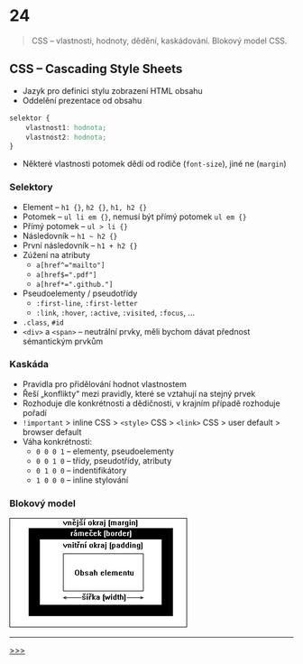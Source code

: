 # 24

> CSS – vlastnosti, hodnoty, dědění, kaskádování. Blokový model CSS.

## CSS – Cascading Style Sheets

* Jazyk pro definici stylu zobrazení HTML obsahu
* Oddelění prezentace od obsahu

```css
selektor {
    vlastnost1: hodnota;
    vlastnost2: hodnota;
}
```

* Některé vlastnosti potomek dědí od rodiče (`font-size`), jiné ne (`margin`)

### Selektory

* Element – `h1 {}`, `h2 {}`, `h1, h2 {}`
* Potomek – `ul li em {}`, nemusí být přímý potomek `ul em {}`
* Přímý potomek – `ul > li {}`
* Následovník – `h1 ~ h2 {}`
* První následovník – `h1 + h2 {}`
* Zúžení na atributy
  * `a[href^="mailto"]`
  * `a[href$=".pdf"]`
  * `a[href*=".github."]`
* Pseudoelementy / pseudotřídy
  * `:first-line`, `:first-letter`
  * `:link`, `:hover`, `:active`, `:visited`, `:focus`, ...
* `.class`, `#id`
* `<div>` a `<span>` – neutrální prvky, měli bychom dávat přednost sémantickým prvkům

### Kaskáda

* Pravidla pro přidělování hodnot vlastnostem
* Řeší „konflikty“ mezi pravidly, které se vztahují na stejný prvek
* Rozhoduje dle konkrétnosti a dědičnosti, v krajním případě rozhoduje pořadí
* `!important` > inline CSS > `<style>` CSS > `<link>` CSS > user default > browser default
* Váha konkrétnosti:
  * `0 0 0 1` – elementy, pseudoelementy
  * `0 0 1 0` – třídy, pseudotřídy, atributy
  * `0 1 0 0` – indentifikátory
  * `1 0 0 0` – inline stylování

### Blokový model

![Blokový model CSS](./MG/24_01.png)

---
[>>>](./25.MD)
